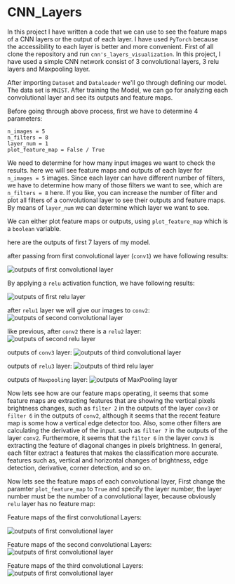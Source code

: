 
# CNN_Layers


In this project I have written a code that we can use to see the feature maps of a CNN layers or the output of each layer. I have used ```PyTorch``` because the accessibility to each layer is better and more convenient. 
First of all clone the repository and run ```cnn's_layers_visualization```. 
In this project, I have used a simple CNN network consist of 3 convolutional layers, 3 relu layers and Maxpooling layer. 

After importing ```Dataset``` and ```Dataloader``` we'll go through defining our model. The data set is ```MNIST```. After training the Model, we can go for analyzing each convolutional layer and see its outputs and feature maps. 

Before going through above process, first we have to determine 4 parameters:

```
n_images = 5
n_filters = 8
layer_num = 1
plot_feature_map = False / True
```

We need to determine for how many input images we want to check the results. here we will see feature maps and outputs of each layer for ```n_images = 5``` images. Since each layer can have different number of filters, we have to determine how many of those filters we want to see, which are ```n_filters = 8``` here. If you like, you can increase the number of filter and plot all filters of a convolutional layer to see their outputs and feature maps. By means of ```layer_num``` we can determine which layer we want to see.

We can either plot feature maps or outputs, using ```plot_feature_map``` which is a ```boolean``` variable.

here are the outputs of first 7 layers of my model.

after passing from first convolutional layer (```conv1```) we have following results: 

![outputs of first convolutional layer](./Assets/op_conv1.png)

By applying a ```relu``` activation function, we have following results:

![outputs of first relu layer](./Assets/op_relu1.png)

after ```relu1``` layer we will give our images to ```conv2```:
![outputs of second convolutional layer](./Assets/op_conv2.png)

like previous, after ```conv2``` there is a ```relu2``` layer:
![outputs of second relu layer](./Assets/op_relu2.png)

outputs of ```conv3``` layer:
![outputs of third convolutional layer](./Assets/op_conv3.png)

outputs of ```relu3``` layer:
![outputs of third relu layer](./Assets/op_relu3.png)


outputs of ```Maxpooling``` layer:
![outputs of MaxPooling layer](./Assets/op_maxpooling.png)


Now lets see how are our feature maps operating, it seems that some feature maps are extracting features that are showing the vertical pixels brightness changes, such as ```filter 2```  in the outputs of the layer ```conv3```  or ```filter 6``` in the outputs of ```conv2```, although it seems that the recent feature map is some how a vertical edge detector too. Also, some other filters are calculating the derivative of the input. such as ```filter 7``` in the outputs of the layer ```conv2```. Furthermore, it seems that the ```filter 6``` in the layer ```conv3``` is extracting the feature of diagonal changes in pixels brightness. In general, each filter extract a features that makes the classification more accurate. features such as, vertical and horizontal changes of brightness, edge detection, derivative, corner detection, and so on. 

Now lets see the feature maps of each convolutional layer, First change the paramter ```plot_feature_map``` to ```True``` and specify the layer number, the layer number must be the number of a convolutional layer, because obviously ```relu``` layer has no feature map:  

Feature maps of the first convolutional Layers:

![outputs of first convolutional layer](./Assets/fm_conv1.png)

Feature maps of the second convolutional Layers:
![outputs of first convolutional layer](./Assets/fm_conv2.png)

Feature maps of the third convolutional Layers:
![outputs of first convolutional layer](./Assets/fm_conv3.png)

